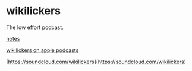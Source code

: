 # wikilickers

The low effort podcast.

[notes](https://dfirebaugh.github.io/wikilickers/)

[wikilickers on apple podcasts](https://podcasts.apple.com/ie/podcast/wikilickers/id1211031271)

[https://soundcloud.com/wikilickers](https://soundcloud.com/wikilickers)
